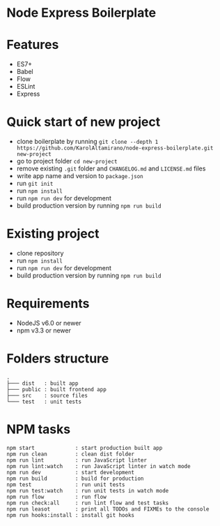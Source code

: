 # Node Express Boilerplate

# Features
- ES7+
- Babel
- Flow
- ESLint
- Express

# Quick start of new project
- clone boilerplate by running
  `git clone --depth 1 https://github.com/KarolAltamirano/node-express-boilerplate.git new-project`
- go to project folder `cd new-project`
- remove existing `.git` folder and `CHANGELOG.md` and `LICENSE.md` files
- write app name and version to `package.json`
- run `git init`
- run `npm install`
- run `npm run dev` for development
- build production version by running `npm run build`

# Existing project
- clone repository
- run `npm install`
- run `npm run dev` for development
- build production version by running `npm run build`

# Requirements
- NodeJS v6.0 or newer
- npm v3.3 or newer

# Folders structure
```
.
├─── dist   : built app
├─── public : built frontend app
├─── src    : source files
└─── test   : unit tests
```

# NPM tasks
```
npm start             : start production built app
npm run clean         : clean dist folder
npm run lint          : run JavaScript linter
npm run lint:watch    : run JavaScript linter in watch mode
npm run dev           : start development
npm run build         : build for production
npm test              : run unit tests
npm run test:watch    : run unit tests in watch mode
npm run flow          : run flow
npm run check:all     : run lint flow and test tasks
npm run leasot        : print all TODOs and FIXMEs to the console
npm run hooks:install : install git hooks
```
